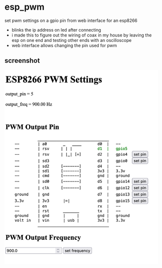 # esp_pwm
set pwm settings on a gpio pin from web interface for an esp8266

* blinks the ip address on led after connecting
* i made this to figure out the wiring of coax in my house by leaving the esp
  on one end and testing other ends with an oscilloscope
* web interface allows changing the pin used for pwm

## screenshot
![](screen.png)
